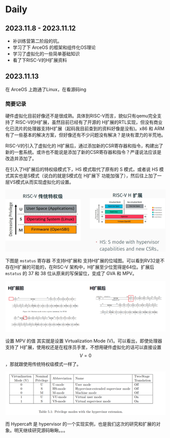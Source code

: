 # Daily

## 2023.11.8 - 2023.11.12

- 补训练营第二阶段的坑。
- 学习了下 ArceOS 的框架和组件化OS理论
- 学习了虚拟化的一些简单基础知识
- 看了下RISC-V的H扩展资料



## 2023.11.13

在 ArceOS 上跑通了Linux，在看源码ing

### 简要记录

硬件虚拟化目前好像还不是很成熟。具体到RISC-V而言，貌似只有qemu完全支持了 RISC-V的H扩展，虽然目前已经有了开源的 H扩展的RTL实现，但没有商业化已流片的处理器支持H扩展（起码我目前查到的资料好像是没有)。x86 和 ARM 有了一些基本的解决方案，但好像还有不少问题没有解决？是块有潜力的半荒地。

RISC-V的引入了虚拟化的 H扩展后，通过添加新的CSR寄存器和指令，构建出了新的一套系统。或许也不能说是添加了新的CSR寄存器和指令？严谨说法应该是改造并添加了。

在引入了H扩展后的特权级模式下，HS 模式取代了原有的 S 模式，或者说 HS 模式其实也是S模式（说白的就是S模式在 H扩展下 功能加强了），然后往上加了一层VS模式从而实现虚拟化的设置。

![image-20231114034016757](img/image-20231114034016757.png)

下图是 <code>mstatus</code> 寄存器 不支持H扩展和 支持H扩展的位域图。可以看到RV32是不存在H扩展的可能的，在RISC-V 架构中，H扩展至少位宽得是64位。扩展后 <code>mstatus</code> 的 37 和 38 位从原来的写保留位，变成了 GVA 和 MPV。

![image-20231114043302766](img/image-20231114043302766.png)

设置 MPV 的值 其实就是设置 Virtualization Mode (V)。可以看出，即使处理器支持了 H扩展，使用权还是在程序员手里，不想用硬件虚拟化的话可以直接设置 $$V = 0$$ ，那就跟使用传统特权级模式一样了。

![image-20231114044005127](img/image-20231114044005127.png)

而 Hypercaft 是 hypervisor 的一个实现实例，也是我们这次的研究和扩展的对象。明天继续研究源码瞅瞅。。。